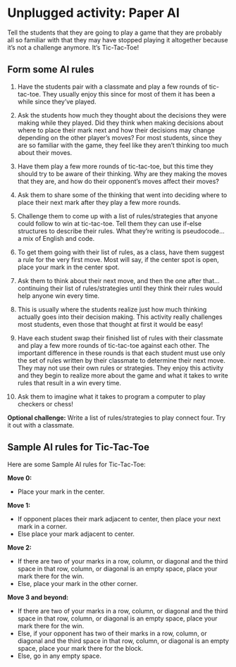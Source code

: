 # Unplugged activity: Paper AI

Tell the students that they are going to play a game that they are probably all so familiar with that they may have stopped playing it altogether because it’s not a challenge anymore. It’s Tic-Tac-Toe!

## Form some AI rules

1. Have the students pair with a classmate and play a few rounds of tic-tac-toe. They usually enjoy this since for most of them it has been a while since they’ve played.

2. Ask the students how much they thought about the decisions they were making while they played. Did they think when making decisions about where to place their mark next and how their decisions may change depending on the other player’s moves? For most students, since they are so familiar with the game, they feel like they aren’t thinking too much about their moves.

3. Have them play a few more rounds of tic-tac-toe, but this time they should try to be aware of their thinking. Why are they making the moves that they are, and how do their opponent’s moves affect their moves?

4. Ask them to share some of the thinking that went into deciding where to place their next mark after they play a few more rounds.

5. Challenge them to come up with a list of rules/strategies that anyone could follow to win at tic-tac-toe. Tell them they can use if-else structures to describe their rules. What they’re writing is pseudocode… a mix of English and code.

6. To get them going with their list of rules, as a class, have them suggest a rule for the very first move. Most will say, if the center spot is open, place your mark in the center spot.

7. Ask them to think about their next move, and then the one after that... continuing their list of rules/strategies until they think their rules would help anyone win every time.

8. This is usually where the students realize just how much thinking actually goes into their decision making. This activity really challenges most students, even those that thought at first it would be easy!

9. Have each student swap their finished list of rules with their classmate and play a few more rounds of tic-tac-toe against each other. The important difference in these rounds is that each student must use only the set of rules written by their classmate to determine their next move. They may not use their own rules or strategies. They enjoy this activity and they begin to realize more about the game and what it takes to write rules that result in a win every time.

10. Ask them to imagine what it takes to program a computer to play checkers or chess!

**Optional challenge:** Write a list of rules/strategies to play connect four. Try it out with a classmate.

## Sample AI rules for Tic-Tac-Toe

Here are some Sample AI rules for Tic-Tac-Toe:

**Move 0:**

* Place your mark in the center.

**Move 1:**

* If opponent places their mark adjacent to center, then place your next mark in a corner. 
* Else place your mark adjacent to center.

**Move 2:**

* If there are two of your marks in a row, column, or diagonal and the third space in that row, column, or diagonal is an empty space, place your mark there for the win.
* Else, place your mark in the other corner.

**Move 3 and beyond:**

* If there are two of your marks in a row, column, or diagonal and the third space in that row, column, or diagonal is an empty space, place your mark there for the win. 
* Else, if your opponent has two of their marks in a row, column, or diagonal and the third space in that row, column, or diagonal is an empty space, place your mark there for the block. 
* Else, go in any empty space.